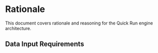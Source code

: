 # Rationale

This document covers rationale and reasoning for the Quick Run engine architecture.

## Data Input Requirements
